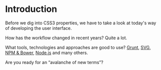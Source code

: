# Introduction

Before we dig into CSS3 properties, we have to take a look at today's way of
developing the user interface.

How has the workflow changed in recent years? Quite a lot.

What tools, technologies and approaches are good to use? [Grunt](building.md), [SVG](transformations-5.md), [NPM & Bower](npm-bower.md),
[Node.js](node-js.md) and many others.

Are you ready for an “avalanche of new terms”?
